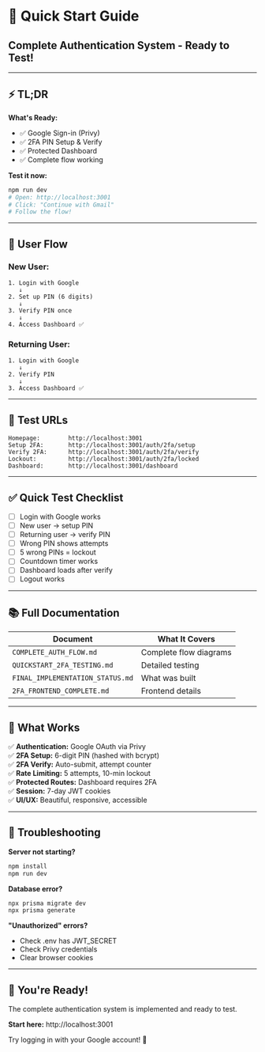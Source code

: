 # 🚀 Quick Start Guide

## Complete Authentication System - Ready to Test!

---

## ⚡ TL;DR

**What's Ready:**
- ✅ Google Sign-in (Privy)
- ✅ 2FA PIN Setup & Verify
- ✅ Protected Dashboard
- ✅ Complete flow working

**Test it now:**
```bash
npm run dev
# Open: http://localhost:3001
# Click: "Continue with Gmail"
# Follow the flow!
```

---

## 🔄 User Flow

### New User:
```
1. Login with Google
   ↓
2. Set up PIN (6 digits)
   ↓
3. Verify PIN once
   ↓
4. Access Dashboard ✅
```

### Returning User:
```
1. Login with Google
   ↓
2. Verify PIN
   ↓
3. Access Dashboard ✅
```

---

## 📱 Test URLs

```
Homepage:        http://localhost:3001
Setup 2FA:       http://localhost:3001/auth/2fa/setup
Verify 2FA:      http://localhost:3001/auth/2fa/verify
Lockout:         http://localhost:3001/auth/2fa/locked
Dashboard:       http://localhost:3001/dashboard
```

---

## ✅ Quick Test Checklist

- [ ] Login with Google works
- [ ] New user → setup PIN
- [ ] Returning user → verify PIN
- [ ] Wrong PIN shows attempts
- [ ] 5 wrong PINs = lockout
- [ ] Countdown timer works
- [ ] Dashboard loads after verify
- [ ] Logout works

---

## 📚 Full Documentation

| Document | What It Covers |
|----------|----------------|
| `COMPLETE_AUTH_FLOW.md` | Complete flow diagrams |
| `QUICKSTART_2FA_TESTING.md` | Detailed testing |
| `FINAL_IMPLEMENTATION_STATUS.md` | What was built |
| `2FA_FRONTEND_COMPLETE.md` | Frontend details |

---

## 🎯 What Works

✅ **Authentication:** Google OAuth via Privy  
✅ **2FA Setup:** 6-digit PIN (hashed with bcrypt)  
✅ **2FA Verify:** Auto-submit, attempt counter  
✅ **Rate Limiting:** 5 attempts, 10-min lockout  
✅ **Protected Routes:** Dashboard requires 2FA  
✅ **Session:** 7-day JWT cookies  
✅ **UI/UX:** Beautiful, responsive, accessible  

---

## 🐛 Troubleshooting

**Server not starting?**
```bash
npm install
npm run dev
```

**Database error?**
```bash
npx prisma migrate dev
npx prisma generate
```

**"Unauthorized" errors?**
- Check .env has JWT_SECRET
- Check Privy credentials
- Clear browser cookies

---

## 🎉 You're Ready!

The complete authentication system is implemented and ready to test.

**Start here:** http://localhost:3001

Try logging in with your Google account! 🚀

